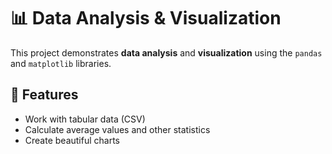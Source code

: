 # 📊 Data Analysis & Visualization  

This project demonstrates **data analysis** and **visualization** using the `pandas` and `matplotlib` libraries.  

## 📌 Features  
* Work with tabular data (CSV)  
* Calculate average values and other statistics  
* Create beautiful charts  
